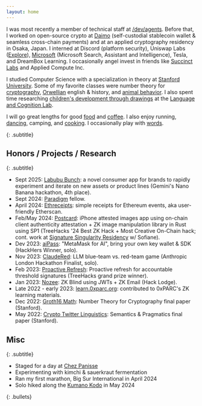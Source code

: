 ```yaml
---
layout: home
---
```


<div class="spacer"></div>

I was most recently a member of technical staff at [/dev/agents](https://sdsa.ai). Before that, I worked on 
open-source crypto at [Daimo](https://github.com/daimo-eth/daimo) (self-custodial stablecoin wallet & 
seamless cross-chain payments) and at an applied cryptography residency in Osaka, Japan. 
I interned at Discord (platform security), Uniswap Labs ([Explore](https://app.uniswap.org/explore)), [Microsoft](https://www.reddit.com/r/gifs/comments/2iy3wn/bill_gates_jumps_over_a_chair/) (Microsoft
Search, Assistant and Intelligence), Tesla, and DreamBox Learning. I occasionally angel invest in friends like [Succinct Labs](https://www.succinct.xyz/) and Applied Compute Inc.

I studied Computer Science with a specialization in theory at [Stanford
University](https://www.youtube.com/watch?v=XF7D7fSU--U). Some of my favorite classes were number theory
for [cryptography](https://kayleegeorge.github.io/math110_WIM.pdf), [Orwellian](https://www.orwellfoundation.com/the-orwell-foundation/orwell/essays-and-other-works/politics-and-the-english-language/)
english & history, and [animal behavior](https://www.scientificamerican.com/article/the-mind-of-an-octopus/). I also spent time researching [children's
development through drawings](https://twitter.com/hollyahuey/status/1552118837960638464) at the [Language and Cognition
Lab](http://langcog.stanford.edu/index.html).

I will go great lengths for good [food](https://www.reading-f.com/magazine-f-kimchi/) and [coffee](https://www.thecoffeemovement.com/).
I also enjoy running, [dancing](https://www.youtube.com/watch?v=LcfL6i2cgRI&t=89s),
camping, and [cooking](https://kleerants.substack.com/p/farmers-markets-and-forks-s2e7). I occasionally
play with [words](https://kleerants.substack.com).

<div class="spacer"></div>

{: .subtitle}

## Honors / Projects / Research
{: .subtitle}
- Sept 2025: [Labubu Bunch](/blog/ai-editors): a novel consumer app for brands to rapidly experiment and iterate on new assets or product lines (Gemini's Nano Banana hackathon, 4th place).
- Sept 2024: [Paradigm](https://fellowship.paradigm.xyz/) fellow.
- April 2024: [Ethreceipts](https://github.com/daimo-eth/ethreceipts): simple receipts for Ethereum events, aka user-friendly Etherscan.
- Feb/May 2024: [Postcard](https://github.com/Sofianel5/onchain-appattest): iPhone attested images app using on-chain client authenticity attestation + ZK image manipulation library in Rust using SP1 (TreeHacks '24 Best ZK Hack + Most Creative On-Chain hack; cont. work at [Signature Singularity Residency](https://x.com/kayrgeorge/status/1798832124373639500) w/ Sofiane).
- Dev 2023: [aiPass](https://github.com/kayleegeorge/aipass): "MetaMask for AI", bring your own key wallet & SDK (HackHers Winner, solo).
- Nov 2023: [ClaudeRed](/blog/claudered): LLM blue-team vs. red-team game (Anthropic London Hackathon Finalist, solo).
- Feb 2023: [Proactive Refresh](https://github.com/lyronctk/proactive-refresh): Proactive refresh for accountable threshold signatures (TreeHacks grand prize winner).
- Jan 2023: [Nozee](https://github.com/emmaguo13/zk-blind): ZK Blind using JWTs + ZK Email (Hack Lodge).
- Late 2022 - early 2023: [learn.0xparc.org](https://learn.0xparc.org/): contributed to 0xPARC's ZK learning materials.
- Dec 2022: [Groth16 Math](https://github.com/kayleegeorge/kayleegeorge.github.io/blob/master/math110_WIM.pdf): Number Theory for Cryptography final paper (Stanford).
- May 2022: [Crypto Twitter Linguistics](https://github.com/kayleegeorge/kayleegeorge.github.io/blob/master/Ling130A_Final_Report_.pdf): Semantics & Pragmatics final paper (Stanford).

<div class="spacer"></div>

## Misc
{: .subtitle}

- Staged for a day at [Chez Panisse](https://en.wikipedia.org/wiki/Chez_Panisse)
- Experimenting with kimchi & sauerkraut fermentation
- Ran my first marathon, Big Sur International in April 2024
- Solo hiked along the [Kumano Kodo](https://www.tb-kumano.jp/en/kumano-kodo/) in May 2024

{: .bullets}